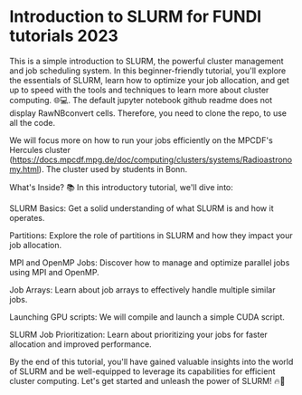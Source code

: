 # Introduction to SLURM for FUNDI tutorials 2023
This is a simple introduction to SLURM, the powerful cluster management and job scheduling system. In this beginner-friendly tutorial, you'll explore the essentials of SLURM, learn how to optimize your job allocation, and get up to speed with the tools and techniques to learn more about cluster computing. 🌐💻.
The default jupyter notebook github readme does not display RawNBconvert cells. Therefore, you need to clone the repo, to use all the code.

We will focus more on how to run your jobs efficiently on the MPCDF's Hercules cluster (https://docs.mpcdf.mpg.de/doc/computing/clusters/systems/Radioastronomy.html). The cluster used by students in Bonn.

What's Inside? 📚
In this introductory tutorial, we'll dive into:

SLURM Basics: Get a solid understanding of what SLURM is and how it operates.

Partitions: Explore the role of partitions in SLURM and how they impact your job allocation.

MPI and OpenMP Jobs: Discover how to manage and optimize parallel jobs using MPI and OpenMP.

Job Arrays: Learn about job arrays to effectively handle multiple similar jobs.

Launching GPU scripts: We will compile and launch a simple CUDA script.

SLURM Job Prioritization: Learn about prioritizing your jobs for faster allocation and improved performance.

By the end of this tutorial, you'll have gained valuable insights into the world of SLURM and be well-equipped to leverage its capabilities for efficient cluster computing. Let's get started and unleash the power of SLURM! 🔥🚀




